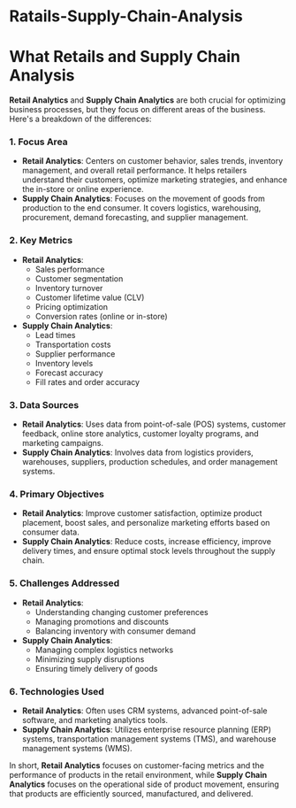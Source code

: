 # Ratails-Supply-Chain-Analysis

# What Retails and Supply Chain Analysis

**Retail Analytics** and **Supply Chain Analytics** are both crucial for optimizing business processes, but they focus on different areas of the business. Here's a breakdown of the differences:

### 1. **Focus Area**

- **Retail Analytics**: Centers on customer behavior, sales trends, inventory management, and overall retail performance. It helps retailers understand their customers, optimize marketing strategies, and enhance the in-store or online experience.
- **Supply Chain Analytics**: Focuses on the movement of goods from production to the end consumer. It covers logistics, warehousing, procurement, demand forecasting, and supplier management.

### 2. **Key Metrics**

- **Retail Analytics**:
    - Sales performance
    - Customer segmentation
    - Inventory turnover
    - Customer lifetime value (CLV)
    - Pricing optimization
    - Conversion rates (online or in-store)
- **Supply Chain Analytics**:
    - Lead times
    - Transportation costs
    - Supplier performance
    - Inventory levels
    - Forecast accuracy
    - Fill rates and order accuracy

### 3. **Data Sources**

- **Retail Analytics**: Uses data from point-of-sale (POS) systems, customer feedback, online store analytics, customer loyalty programs, and marketing campaigns.
- **Supply Chain Analytics**: Involves data from logistics providers, warehouses, suppliers, production schedules, and order management systems.

### 4. **Primary Objectives**

- **Retail Analytics**: Improve customer satisfaction, optimize product placement, boost sales, and personalize marketing efforts based on consumer data.
- **Supply Chain Analytics**: Reduce costs, increase efficiency, improve delivery times, and ensure optimal stock levels throughout the supply chain.

### 5. **Challenges Addressed**

- **Retail Analytics**:
    - Understanding changing customer preferences
    - Managing promotions and discounts
    - Balancing inventory with consumer demand
- **Supply Chain Analytics**:
    - Managing complex logistics networks
    - Minimizing supply disruptions
    - Ensuring timely delivery of goods

### 6. **Technologies Used**

- **Retail Analytics**: Often uses CRM systems, advanced point-of-sale software, and marketing analytics tools.
- **Supply Chain Analytics**: Utilizes enterprise resource planning (ERP) systems, transportation management systems (TMS), and warehouse management systems (WMS).

In short, **Retail Analytics** focuses on customer-facing metrics and the performance of products in the retail environment, while **Supply Chain Analytics** focuses on the operational side of product movement, ensuring that products are efficiently sourced, manufactured, and delivered.
